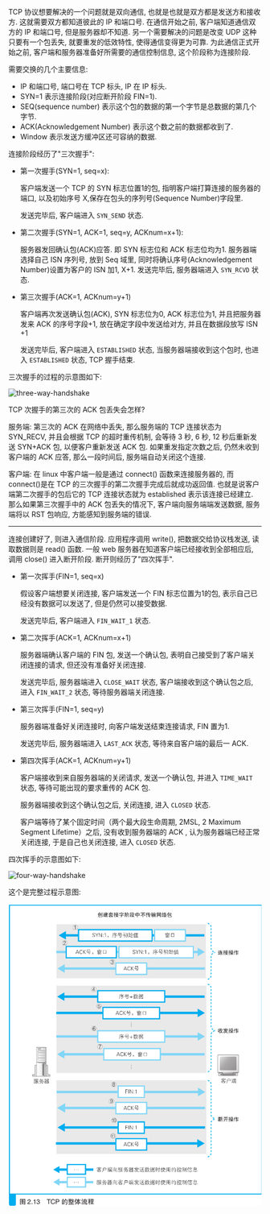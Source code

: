 TCP 协议想要解决的一个问题就是双向通信, 也就是也就是双方都是发送方和接收方. 这就需要双方都知道彼此的 IP 和端口号. 在通信开始之前, 客户端知道通信双方的 IP 和端口号, 但是服务器却不知道. 另一个需要解决的问题是改变 UDP 这种只要有一个包丢失, 就要重发的低效特性, 使得通信变得更为可靠. 为此通信正式开始之前, 客户端和服务器准备好所需要的通信控制信息, 这个阶段称为连接阶段.

需要交换的几个主要信息:

- IP 和端口号, 端口号在 TCP 标头, IP 在 IP 标头.
- SYN=1 表示连接阶段(对应断开阶段 FIN=1).
- SEQ(sequence number) 表示这个包的数据的第一个字节是总数据的第几个字节.
- ACK(Acknowledgement Number) 表示这个数之前的数据都收到了.
- Window 表示发送方缓冲区还可容纳的数据.

连接阶段经历了"三次握手":

* 第一次握手(SYN=1, seq=x):

   客户端发送一个 TCP 的 SYN 标志位置1的包, 指明客户端打算连接的服务器的端口, 以及初始序号 X,保存在包头的序列号(Sequence Number)字段里.

   发送完毕后, 客户端进入 `SYN_SEND` 状态.

* 第二次握手(SYN=1, ACK=1, seq=y, ACKnum=x+1):

   服务器发回确认包(ACK)应答. 即 SYN 标志位和 ACK 标志位均为1. 服务器端选择自己 ISN 序列号, 放到 Seq 域里, 同时将确认序号(Acknowledgement   Number)设置为客户的 ISN 加1,  X+1.
   发送完毕后, 服务器端进入 `SYN_RCVD` 状态.

* 第三次握手(ACK=1, ACKnum=y+1)

   客户端再次发送确认包(ACK), SYN 标志位为0, ACK 标志位为1, 并且把服务器发来 ACK 的序号字段+1, 放在确定字段中发送给对方, 并且在数据段放写 ISN +1

   发送完毕后, 客户端进入 `ESTABLISHED` 状态, 当服务器端接收到这个包时, 也进入 `ESTABLISHED` 状态, TCP 握手结束.

三次握手的过程的示意图如下:

![three-way-handshake](https://raw.githubusercontent.com/HIT-Alibaba/interview/master/img/tcp-connection-made-three-way-handshake.png)

TCP 次握手的第三次的 ACK 包丢失会怎样?

服务端: 第三次的 ACK 在网络中丢失, 那么服务端的 TCP 连接状态为 SYN_RECV, 并且会根据 TCP 的超时重传机制, 会等待 3 秒, 6 秒, 12 秒后重新发送 SYN+ACK 包, 以便客户重新发送 ACK 包. 如果重发指定次数之后, 仍然未收到客户端的 ACK 应答, 那么一段时间后, 服务端自动关闭这个连接.

客户端: 在 linux 中客户端一般是通过 connect() 函数来连接服务器的, 而 connect()是在 TCP 的三次握手的第二次握手完成后就成功返回值. 也就是说客户端第二次握手的包后它的 TCP 连接状态就为 established 表示该连接已经建立. 那么如果第三次握手中的 ACK 包丢失的情况下, 客户端向服务端端发送数据, 服务端将以 RST 包响应, 方能感知到服务端的错误.

-------

连接创建好了, 则进入通信阶段. 应用程序调用 write(), 把数据交给协议栈发送, 读取数据则是 read() 函数. 一般 web 服务器在知道客户端已经接收到全部相应后, 调用 close() 进入断开阶段. 断开则经历了"四次挥手".

* 第一次挥手(FIN=1, seq=x)

   假设客户端想要关闭连接, 客户端发送一个 FIN 标志位置为1的包, 表示自己已经没有数据可以发送了, 但是仍然可以接受数据.

   发送完毕后, 客户端进入 `FIN_WAIT_1` 状态.

* 第二次挥手(ACK=1, ACKnum=x+1)

   服务器端确认客户端的 FIN 包, 发送一个确认包, 表明自己接受到了客户端关闭连接的请求, 但还没有准备好关闭连接.

   发送完毕后, 服务器端进入 `CLOSE_WAIT` 状态, 客户端接收到这个确认包之后, 进入 `FIN_WAIT_2` 状态, 等待服务器端关闭连接.

* 第三次挥手(FIN=1, seq=y)

   服务器端准备好关闭连接时, 向客户端发送结束连接请求, FIN 置为1.

   发送完毕后, 服务器端进入 `LAST_ACK` 状态, 等待来自客户端的最后一 ACK.

* 第四次挥手(ACK=1, ACKnum=y+1)

   客户端接收到来自服务器端的关闭请求, 发送一个确认包, 并进入 `TIME_WAIT `状态, 等待可能出现的要求重传的 ACK 包.

   服务器端接收到这个确认包之后, 关闭连接, 进入 `CLOSED` 状态.

   客户端等待了某个固定时间（两个最大段生命周期, 2MSL, 2 Maximum Segment Lifetime）之后, 没有收到服务器端的 ACK , 认为服务器端已经正常关闭连接, 于是自己也关闭连接, 进入 `CLOSED` 状态.

四次挥手的示意图如下:

![four-way-handshake](https://raw.githubusercontent.com/HIT-Alibaba/interview/master/img/tcp-connection-closed-four-way-handshake.png)

这个是完整过程示意图:

<center>
  <img src='./Img/TCP.png' >
</center>
